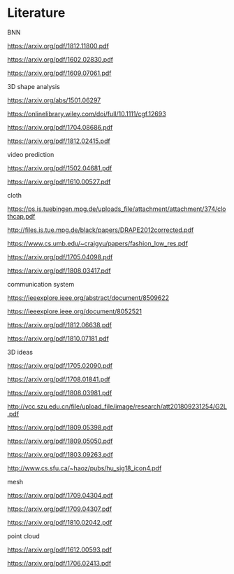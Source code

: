 # Literature

BNN

https://arxiv.org/pdf/1812.11800.pdf
    
https://arxiv.org/pdf/1602.02830.pdf
    
https://arxiv.org/pdf/1609.07061.pdf

3D shape analysis

https://arxiv.org/abs/1501.06297
        
https://onlinelibrary.wiley.com/doi/full/10.1111/cgf.12693
        
https://arxiv.org/pdf/1704.08686.pdf
        
https://arxiv.org/pdf/1812.02415.pdf
        
video prediction

https://arxiv.org/pdf/1502.04681.pdf
    
https://arxiv.org/pdf/1610.00527.pdf
    
cloth

https://ps.is.tuebingen.mpg.de/uploads_file/attachment/attachment/374/clothcap.pdf
    
http://files.is.tue.mpg.de/black/papers/DRAPE2012corrected.pdf
    
https://www.cs.umb.edu/~craigyu/papers/fashion_low_res.pdf
    
https://arxiv.org/pdf/1705.04098.pdf
    
https://arxiv.org/pdf/1808.03417.pdf
    
communication system
        
https://ieeexplore.ieee.org/abstract/document/8509622
        
https://ieeexplore.ieee.org/document/8052521
        
https://arxiv.org/pdf/1812.06638.pdf
        
https://arxiv.org/pdf/1810.07181.pdf
        
3D ideas

https://arxiv.org/pdf/1705.02090.pdf

https://arxiv.org/pdf/1708.01841.pdf

https://arxiv.org/pdf/1808.03981.pdf

http://vcc.szu.edu.cn/file/upload_file/image/research/att201809231254/G2L.pdf

https://arxiv.org/pdf/1809.05398.pdf

https://arxiv.org/pdf/1809.05050.pdf

https://arxiv.org/pdf/1803.09263.pdf

http://www.cs.sfu.ca/~haoz/pubs/hu_sig18_icon4.pdf

mesh 

https://arxiv.org/pdf/1709.04304.pdf

https://arxiv.org/pdf/1709.04307.pdf

https://arxiv.org/pdf/1810.02042.pdf

point cloud 

https://arxiv.org/pdf/1612.00593.pdf

https://arxiv.org/pdf/1706.02413.pdf






    
    
    
        
